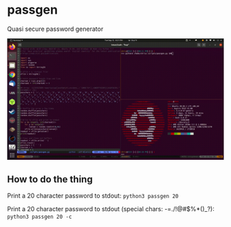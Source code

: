 # passgen
Quasi secure password generator

![Screencast](screencast.gif)

## How to do the thing
Print a 20 character password to stdout: 
`python3 passgen 20`

Print a 20 character password to stdout (special chars: -=./!@#$%*()_?):
`python3 passgen 20 -c`
